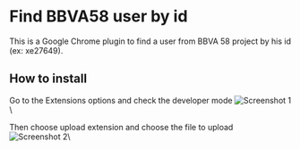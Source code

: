 Find BBVA58 user by id
======================

This is a Google Chrome plugin to find a user from BBVA 58 project by his id (ex: xe27649).

How to install
--------------

Go to the Extensions options and check the developer mode
![Screenshot 1](https://github.com/vitorleal/findUser/img/Extensiones.png)\

Then choose upload extension and choose the file to upload
![Screenshot 2](https://github.com/vitorleal/findUser/img/Extensiones2.png)\